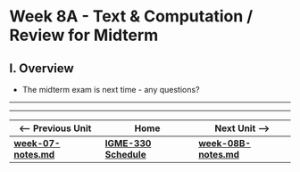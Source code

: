 # Week 8A - Text & Computation / Review for Midterm

## I. Overview
- The midterm exam is next time - any questions?




<hr><hr>

| <-- Previous Unit | Home | Next Unit -->
| --- | --- | --- 
| [**week-07-notes.md**](week-07-notes.md)     |  [**IGME-330 Schedule**](../schedule.md) | [**week-08B-notes.md**](week-08B-notes.md)
